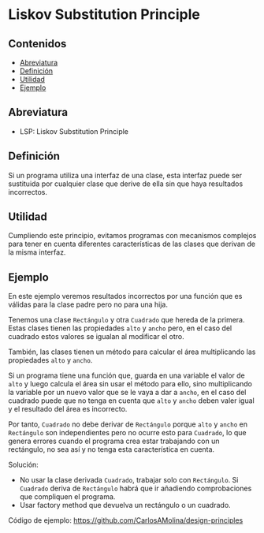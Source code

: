 # Liskov Substitution Principle

## Contenidos

- [Abreviatura](#abreviatura)
- [Definición](#definición)
- [Utilidad](#utilidad)
- [Ejemplo](#ejemplo)

## Abreviatura

- LSP: Liskov Substitution Principle

## Definición

Si un programa utiliza una interfaz de una clase, esta interfaz puede ser sustituida por cualquier clase que derive de ella sin que haya resultados incorrectos.

## Utilidad

Cumpliendo este principio, evitamos programas con mecanismos complejos para tener en cuenta diferentes características de las clases que derivan de la misma interfaz.

## Ejemplo

En este ejemplo veremos resultados incorrectos por una función que es válidas para la clase padre pero no para una hija.

Tenemos una clase `Rectángulo` y otra `Cuadrado` que hereda de la primera. Estas clases tienen las propiedades `alto` y `ancho` pero, en el caso del cuadrado estos valores se igualan al modificar el otro.

También, las clases tienen un método para calcular el área multiplicando las propiedades `alto` y `ancho`.

Si un programa tiene una función que, guarda en una variable el valor de `alto` y luego calcula el área sin usar el método para ello, sino multiplicando la variable por un nuevo valor que se le vaya a dar a `ancho`, en el caso del cuadrado puede que no tenga en cuenta que `alto` y `ancho` deben valer igual y el resultado del área es incorrecto.

Por tanto, `Cuadrado` no debe derivar de `Rectángulo` porque `alto` y `ancho` en `Rectángulo` son independientes pero no ocurre esto para `Cuadrado`, lo que genera errores cuando el programa crea estar trabajando con un rectángulo, no sea así y no tenga esta característica en cuenta.

Solución:

- No usar la clase derivada `Cuadrado`, trabajar solo con `Rectángulo`. Si `Cuadrado` deriva de `Rectángulo` habrá que ir añadiendo comprobaciones que compliquen el programa.
- Usar factory method que devuelva un rectángulo o un cuadrado.

Código de ejemplo: <https://github.com/CarlosAMolina/design-principles>
